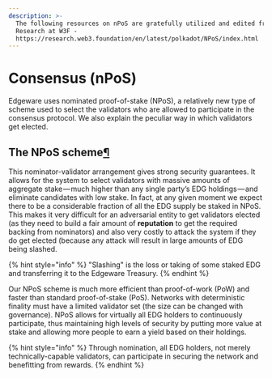 ```yaml
---
description: >-
  The following resources on nPoS are gratefully utilized and edited from
  Research at W3F -
  https://research.web3.foundation/en/latest/polkadot/NPoS/index.html
---
```


# Consensus  \(nPoS\)

Edgeware uses nominated proof-of-stake \(NPoS\), a relatively new type of scheme used to select the validators who are allowed to participate in the consensus protocol. We also explain the peculiar way in which validators get elected. 

## The NPoS scheme[¶]()

This nominator-validator arrangement gives strong security guarantees. It allows for the system to select validators with massive amounts of aggregate stake — much higher than any single party’s EDG holdings — and eliminate candidates with low stake. In fact, at any given moment we expect there to be a considerable fraction of all the EDG supply be staked in NPoS. This makes it very difficult for an adversarial entity to get validators elected \(as they need to build a fair amount of **reputation** to get the required backing from nominators\) and also very costly to attack the system if they do get elected \(because any attack will result in large amounts of EDG being slashed.

{% hint style="info" %}
"Slashing" is the loss or taking of some staked EDG and transferring it to the Edgeware Treasury. 
{% endhint %}

Our NPoS scheme is much more efficient than proof-of-work \(PoW\) and faster than standard proof-of-stake \(PoS\). Networks with deterministic finality must have a limited validator set \(the size can be changed with governance\). NPoS allows for virtually all EDG holders to continuously participate, thus maintaining high levels of security by putting more value at stake and allowing more people to earn a yield based on their holdings.

{% hint style="info" %}
Through nomination, all EDG holders, not merely technically-capable validators, can participate in securing the network and benefitting from rewards. 
{% endhint %}



